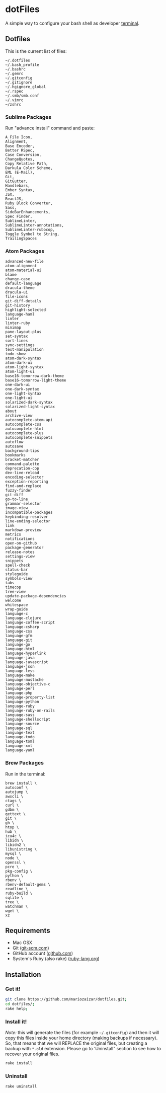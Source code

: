 # dotFiles

A simple way to configure your bash shell as developer [terminal][cli].

## Dotfiles

This is the current list of files:

```
~/.dotfiles
~/.bash_profile
~/.bashrc
~/.gemrc
~/.gitconfig
~/.gitignore
~/.hgignore_global
~/.rspec
~/.smb/smb.conf
~/.vimrc
~/zshrc
```

### Sublime Packages

Run "advance install" command and paste:
```
A File Icon,
Alignment,
Base Encoder,
Better RSpec,
Case Conversion,
ChangeQuotes,
Copy Relative Path,
Darkula Color Scheme,
EML (E-Mail),
Git,
GitGutter,
Handlebars,
Ember Syntax,
JSX,
ReactJS,
Ruby Block Converter,
Sass,
SideBarEnhancements,
Spec Finder,
SublimeLinter,
SublimeLinter-annotations,
SublimeLinter-rubocop,
Toggle Symbol to String,
TrailingSpaces
```

### Atom Packages
```
advanced-new-file
atom-alignment
atom-material-ui
blame
change-case
default-language
dracula-theme
dracula-ui
file-icons
git-diff-details
git-history
highlight-selected
language-haml
linter
linter-ruby
minimap
pane-layout-plus
set-syntax
sort-lines
sync-settings
text-manipulation
todo-show
atom-dark-syntax
atom-dark-ui
atom-light-syntax
atom-light-ui
base16-tomorrow-dark-theme
base16-tomorrow-light-theme
one-dark-ui
one-dark-syntax
one-light-syntax
one-light-ui
solarized-dark-syntax
solarized-light-syntax
about
archive-view
autocomplete-atom-api
autocomplete-css
autocomplete-html
autocomplete-plus
autocomplete-snippets
autoflow
autosave
background-tips
bookmarks
bracket-matcher
command-palette
deprecation-cop
dev-live-reload
encoding-selector
exception-reporting
find-and-replace
fuzzy-finder
git-diff
go-to-line
grammar-selector
image-view
incompatible-packages
keybinding-resolver
line-ending-selector
link
markdown-preview
metrics
notifications
open-on-github
package-generator
release-notes
settings-view
snippets
spell-check
status-bar
styleguide
symbols-view
tabs
timecop
tree-view
update-package-dependencies
welcome
whitespace
wrap-guide
language-c
language-clojure
language-coffee-script
language-csharp
language-css
language-gfm
language-git
language-go
language-html
language-hyperlink
language-java
language-javascript
language-json
language-less
language-make
language-mustache
language-objective-c
language-perl
language-php
language-property-list
language-python
language-ruby
language-ruby-on-rails
language-sass
language-shellscript
language-source
language-sql
language-text
language-todo
language-toml
language-xml
language-yaml
```

### Brew Packages

Run in the terminal:
```
brew install \
autoconf \
autojump \
awscli \
ctags \
curl \
gdbm \
gettext \
git \
gh \
htop \
hub \
icu4c \
libidn \
libidn2 \
libunistring \
mysql \
node \
openssl \
pcre \
pkg-config \
python \
rbenv \
rbenv-default-gems \
readline \
ruby-build \
sqlite \
tree \
watchman \
wget \
xz
```

## Requirements

- Mac OSX
- Git ([git-scm.com](http://git-scm.com))
- GitHub account ([github.com](http://github.com))
- System's Ruby (also rake) ([ruby-lang.org](http://www.ruby-lang.org/en/))

## Installation

### Get it!

```sh
git clone https://github.com/mariozaizar/dotfiles.git;
cd dotfiles/;
rake help;
```

### Install it!

*Note:* this will generate the files (for example `~/.gitconfig`) and then it
will copy this files inside your home directory (making backups if necessary).
So, that means that we will REPLACE the original files, but creating a backup
with `*.old` extension. Please go to 'Uninstall" section to see how to recover
your original files.

```sh
rake install
```

### Uninstall

```sh
rake uninstall
```

[cli]: http://en.wikipedia.org/wiki/Command_line_interface
[git]: http://git-scm.com/
[sinatra]: http://www.sinatrarb.com/
[ruby]: http://ruby-lang.org/
[rails]: http://rubyonrails.org/
[rvm]: https://rvm.beginrescueend.com/
[rbenv]: https://github.com/sstephenson/rbenv
[gem]: http://rubygems.org/
[bash]: http://www.gnu.org/software/bash/
